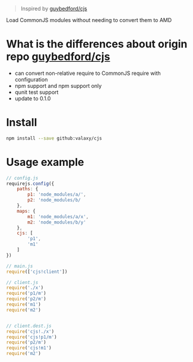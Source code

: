 > Inspired by [guybedford/cjs](https://github.com/guybedford/cjs)

Load CommonJS modules without needing to convert them to AMD

# What is the differences about origin repo [guybedford/cjs](https://github.com/guybedford/cjs)
- can convert non-relative require to CommonJS require with configuration
- npm support and npm support only
- qunit test support
- update to 0.1.0


# Install
```bash
npm install --save github:valaxy/cjs
```

# Usage example
```javascript
// config.js
requirejs.config({
    paths: {
        p1: 'node_modules/a/',
        p2: 'node_modules/b/
    },
    maps: {
        m1: 'node_modules/a/x',
        m2: 'node_modules/b/y'
    },
    cjs: [
        'p1',
        'm1'
    ]
})

// main.js
require(['cjs!client'])

// client.js
require('./x')
require('p1/m')
require('p2/m')
require('m1')
require('m2')


// client.dest.js
require('cjs!./x')
require('cjs!p1/m')
require('p2/m')
require('cjs!m1')
require('m2')
```
